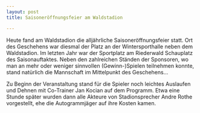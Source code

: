 ```yaml
---
layout: post
title: Saisoneröffnungsfeier am Waldstadion

---
```


Heute fand am Waldstadion die alljährliche Saisoneröffnungsfeier statt. Ort des Geschehens war diesmal der Platz an der Wintersporthalle neben dem Waldstadion. Im letzten Jahr war der Sportplatz am Riederwald Schauplatz des Saisonauftaktes. Neben den zahlreichen Ständen der Sponsoren, wo man an mehr oder weniger sinnvollen (Gewinn-)Spielen teilnehmen konnte, stand natürlich die Mannschaft im Mittelpunkt des Geschehens...

Zu Beginn der Veranstaltung stand für die Spieler noch leichtes Auslaufen und Dehnen mit Co-Trainer Jan Kocian auf dem Programm. Etwa eine Stunde später wurden dann alle Akteure von Stadionsprecher Andre Rothe vorgestellt, ehe die Autogrammjäger auf ihre Kosten kamen.
